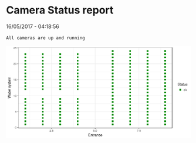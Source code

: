 Camera Status report
================
16/05/2017 - 04:18:56

    All cameras are up and running

![](camreport_files/figure-markdown_github/unnamed-chunk-2-1.png)
